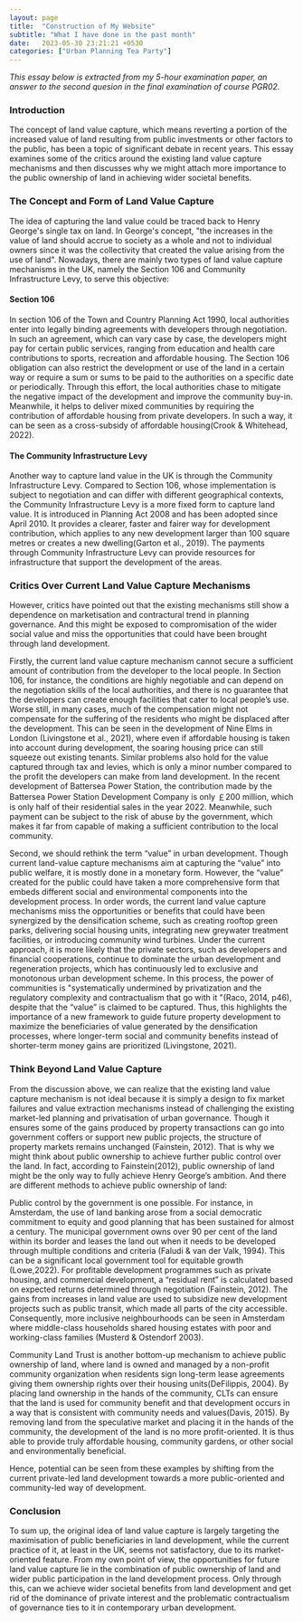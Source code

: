 ```yaml
---
layout: page
title:  "Construction of My Website"
subtitle: "What I have done in the past month"
date:   2023-05-30 23:21:21 +0530
categories: ["Urban Planning Tea Party"]
---
```


*This essay below is extracted from my 5-hour examination paper, an answer to the second quesion in the final examination of course PGR02.*

### Introduction

The concept of land value capture, which means reverting a portion of the increased value of land resulting from public investments or other factors to the public, has been a topic of significant debate in recent years. This essay examines some of the critics around the existing land value capture mechanisms and then discusses why we might attach more importance to the public ownership of land in achieving wider societal benefits.

### The Concept and Form of Land Value Capture

The idea of capturing the land value could be traced back to Henry George's single tax on land. In George's concept, "the increases in the value of land should accrue to society as a whole and not to individual owners since it was the collectivity that created the value arising from the use of land". Nowadays, there are mainly two types of land value capture mechanisms in the UK, namely the Section 106 and Community Infrastructure Levy, to serve this objective:

#### Section 106

In section 106 of the Town and Country Planning Act 1990, local authorities enter into legally binding agreements with developers through negotiation. In such an agreement, which can vary case by case, the developers might pay for certain public services, ranging from education and health care contributions to sports, recreation and affordable housing. The Section 106 obligation can also restrict the development or use of the land in a certain way or require a sum or sums to be paid to the authorities on a specific date or periodically. Through this effort, the local authorities chase to mitigate the negative impact of the development and improve the community buy-in. Meanwhile, it helps to deliver mixed communities by requiring the contribution of affordable housing from private developers. In such a way, it can be seen as a cross-subsidy of affordable housing(Crook & Whitehead, 2022). 

#### The Community Infrastructure Levy

Another way to capture land value in the UK is through the Community Infrastructure Levy. Compared to Section 106, whose implementation is subject to negotiation and can differ with different geographical contexts, the Community Infrastructure Levy is a more fixed form to capture land value. It is introduced in Planning Act 2008 and has been adopted since April 2010. It provides a clearer, faster and fairer way for development contribution, which applies to any new development larger than 100 square metres or creates a new dwelling(Garton et al., 2019). The payments through Community Infrastructure Levy can provide resources for infrastructure that support the development of the areas.  

### Critics Over Current Land Value Capture Mechanisms

However, critics have pointed out that the existing mechanisms still show a dependence on marketisation and contractural trend in planning governance. And this might be exposed to compromisation of the wider social value and miss the opportunities that could have been brought through land development.

Firstly, the current land value capture mechanism cannot secure a sufficient amount of contribution from the developer to the local people. In Section 106, for instance, the conditions are highly negotiable and can depend on the negotiation skills of the local authorities, and there is no guarantee that the developers can create enough facilities that cater to local people’s use. Worse still, in many cases, much of the compensation might not compensate for the suffering of the residents who might be displaced after the development. This can be seen in the development of Nine Elms in London (Livingstone et al., 2021), where even if affordable housing is taken into account during development, the soaring housing price can still squeeze out existing tenants. Similar problems also hold for the value captured through tax and levies, which is only a minor number compared to the profit the developers can make from land development. In the recent development of Battersea Power Station, the contribution made by the Battersea Power Station Development Company is only ￡200 million, which is only half of their residential sales in the year 2022. Meanwhile, such payment can be subject to the risk of abuse by the government, which makes it far from capable of making a sufficient contribution to the local community. 

Second, we should rethink the term “value” in urban development. Though current land-value capture mechanisms aim at capturing the “value” into public welfare, it is mostly done in a monetary form. However, the “value” created for the public could have taken a more comprehensive form that embeds different social and environmental components into the development process. In order words, the current land value capture mechanisms miss the opportunities or benefits that could have been synergized by the densification scheme, such as creating rooftop green parks, delivering social housing units, integrating new greywater treatment facilities, or introducing community wind turbines. Under the current approach, it is more likely that the private sectors, such as developers and financial cooperations, continue to dominate the urban development and regeneration projects, which has continuously led to exclusive and monotonous urban development scheme. In this process, the power of communities is "systematically undermined by privatization and the regulatory complexity and contractualism that go with it "(Raco, 2014, p46), despite that the “value” is claimed to be captured. Thus, this highlights the importance of a new framework to guide future property development to maximize the beneficiaries of value generated by the densification processes, where longer-term social and community benefits instead of shorter-term money gains are prioritized (Livingstone, 2021).

### Think Beyond Land Value Capture

From the discussion above, we can realize that the existing land value capture mechanism is not ideal because it is simply a design to fix market failures and value extraction mechanisms instead of challenging the existing market-led planning and privatisation of urban governance. Though it ensures some of the gains produced by property transactions can go into government coffers or support new public projects, the structure of property markets remains unchanged (Fainstein, 2012). That is why we might think about public ownership to achieve further public control over the land. In fact, according to Fainstein(2012), public ownership of land might be the only way to fully achieve Henry George’s ambition. And there are different methods to achieve public ownership of land:

Public control by the government is one possible. For instance, in Amsterdam, the use of land banking arose from a social democratic commitment to equity and good planning that has been sustained for almost a century. The municipal government owns over 90 per cent of the land within its border and leases the land out when it needs to be developed through multiple conditions and criteria (Faludi & van der Valk, 1994). This can be a significant local government tool for equitable growth (Lowe,2022). For profitable development programmes such as private housing, and commercial development, a “residual rent” is calculated based on expected returns determined through negotiation (Fainstein, 2012). The gains from increases in land value are used to subsidize new development projects such as public transit, which made all parts of the city accessible. Consequently, more inclusive neighbourhoods can be seen in Amsterdam where middle-class households shared housing estates with poor and working-class families (Musterd & Ostendorf 2003). 

Community Land Trust is another bottom-up mechanism to achieve public ownership of land, where land is owned and managed by a non-profit community organization when residents sign long-term lease agreements giving them ownership rights over their housing units(DeFilippis, 2004). By placing land ownership in the hands of the community, CLTs can ensure that the land is used for community benefit and that development occurs in a way that is consistent with community needs and values(Davis, 2015). By removing land from the speculative market and placing it in the hands of the community,  the development of the land is no more profit-oriented. It is thus able to provide truly affordable housing, community gardens, or other social and environmentally beneficial. 

Hence, potential can be seen from these examples by shifting from the current private-led land development towards a more public-oriented and community-led way of development. 

### Conclusion

To sum up, the original idea of land value capture is largely targeting the maximisation of public beneficiaries in land development, while the current practice of it, at least in the UK, seems not satisfactory, due to its market-oriented feature. From my own point of view, the opportunities for future land value capture lie in the combination of public ownership of land and wider public participation in the land development process. Only through this, can we achieve wider societal benefits from land development and get rid of the dominance of private interest and the problematic contractualism of governance ties to it in contemporary urban development.
 


